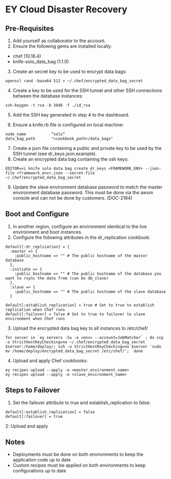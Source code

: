 EY Cloud Disaster Recovery
==========================

Pre-Requisites
--------------
1. Add yourself as collaborator to the account.
2. Ensure the following gems are installed locally:

* chef (10.16.4)
* knife-solo_data_bag (1.1.0)

3. Create an secret key to be used to encrypt data bags:

```
openssl rand -base64 512 > ~/.chef/encrypted_data_bag_secret
```

4. Create a key to be used for the SSH tunnel and other SSH connections between the database instances:

```
ssh-keygen -t rsa -b 2048 -f ./id_rsa
```

5. Add the SSH key generated in step 4 to the dashboard.

6. Ensure a knife.rb file is configured on local machine:

```
node_name           “solo”
data_bag_path       "<cookbook_path>/data_bags"
```

7. Create a json file containing a public and private key to be used by the SSH tunnel (see dr_keys.json.example).
8. Create an encrypted data bag containing the ssh keys:

```
EDITOR=vi knife solo data bag create dr_keys <FRAMEWORK_ENV> --json-file <framework_env>.json --secret-file ~/.chef/encrypted_data_bag_secret
```

9. Update the slave environment database password to match the master environment database password.  This must be done via the awsm console and can not be done by customers. (DOC-2184)

Boot and Configure
------------------
1. In another region, configure an environment identical to the live environment and boot instances.
2. Configure the following attributes in the dr_replication cookbook:

```
default[:dr_replication] = {
  :master => {
    :public_hostname => "" # The public hostname of the master database
  },
  :initiate => {
    :public_hostname => "" # The public hostname of the database you want to rsync the data from (can be db_slave)
  },
  :slave => {
    :public_hostname => "" # The public hostname of the slave database
  }

default[:establish_replication] = true # Set to true to establish replication when Chef runs
default[:failover] = false # Set to true to failover to slave environment when Chef runs
```

3. Upload the encrypted data bag key to all instances to /etc/chef/

```
for server in `ey servers -Su -e <env> --account=JobMatcher` ; do scp -o StrictHostKeyChecking=no ~/.chef/encrypted_data_bag_secret $server:/home/deploy/; ssh -o StrictHostKeyChecking=no $server 'sudo mv /home/deploy/encrypted_data_bag_secret /etc/chef/';  done
```

4. Upload and apply Chef cookbooks:

```
ey recipes upload --apply -e <master_environment_name>
ey recipes upload --apply -e <slave_environment_name>
```

Steps to Failover
-----------------
1. Set the failover attribute to true and establish_replication to false:

```
default[:establish_replication] = false
default[:failover] = true
```

2: Upload and apply


Notes
-----
* Deployments must be done on both environments to keep the application code up to date
* Custom recipes must be applied on both environments to keep configurations up to date
